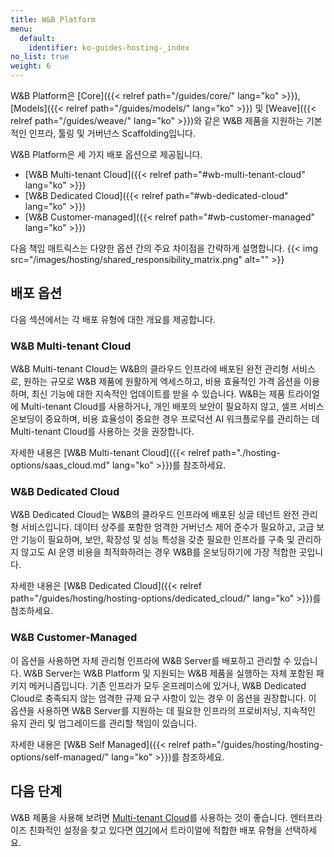 ```yaml
---
title: W&B Platform
menu:
  default:
    identifier: ko-guides-hosting-_index
no_list: true
weight: 6
---
```


W&B Platform은 [Core]({{< relref path="/guides/core/" lang="ko" >}}), [Models]({{< relref path="/guides/models/" lang="ko" >}}) 및 [Weave]({{< relref path="/guides/weave/" lang="ko" >}})와 같은 W&B 제품을 지원하는 기본적인 인프라, 툴링 및 거버넌스 Scaffolding입니다.

W&B Platform은 세 가지 배포 옵션으로 제공됩니다.

* [W&B Multi-tenant Cloud]({{< relref path="#wb-multi-tenant-cloud" lang="ko" >}})
* [W&B Dedicated Cloud]({{< relref path="#wb-dedicated-cloud" lang="ko" >}})
* [W&B Customer-managed]({{< relref path="#wb-customer-managed" lang="ko" >}})

다음 책임 매트릭스는 다양한 옵션 간의 주요 차이점을 간략하게 설명합니다.
{{< img src="/images/hosting/shared_responsibility_matrix.png" alt="" >}}

## 배포 옵션
다음 섹션에서는 각 배포 유형에 대한 개요를 제공합니다.

### W&B Multi-tenant Cloud
W&B Multi-tenant Cloud는 W&B의 클라우드 인프라에 배포된 완전 관리형 서비스로, 원하는 규모로 W&B 제품에 원활하게 엑세스하고, 비용 효율적인 가격 옵션을 이용하며, 최신 기능에 대한 지속적인 업데이트를 받을 수 있습니다. W&B는 제품 트라이얼에 Multi-tenant Cloud를 사용하거나, 개인 배포의 보안이 필요하지 않고, 셀프 서비스 온보딩이 중요하며, 비용 효율성이 중요한 경우 프로덕션 AI 워크플로우를 관리하는 데 Multi-tenant Cloud를 사용하는 것을 권장합니다.

자세한 내용은 [W&B Multi-tenant Cloud]({{< relref path="./hosting-options/saas_cloud.md" lang="ko" >}})를 참조하세요.

### W&B Dedicated Cloud
W&B Dedicated Cloud는 W&B의 클라우드 인프라에 배포된 싱글 테넌트 완전 관리형 서비스입니다. 데이터 상주를 포함한 엄격한 거버넌스 제어 준수가 필요하고, 고급 보안 기능이 필요하며, 보안, 확장성 및 성능 특성을 갖춘 필요한 인프라를 구축 및 관리하지 않고도 AI 운영 비용을 최적화하려는 경우 W&B를 온보딩하기에 가장 적합한 곳입니다.

자세한 내용은 [W&B Dedicated Cloud]({{< relref path="/guides/hosting/hosting-options/dedicated_cloud/" lang="ko" >}})를 참조하세요.

### W&B Customer-Managed
이 옵션을 사용하면 자체 관리형 인프라에 W&B Server를 배포하고 관리할 수 있습니다. W&B Server는 W&B Platform 및 지원되는 W&B 제품을 실행하는 자체 포함된 패키지 메커니즘입니다. 기존 인프라가 모두 온프레미스에 있거나, W&B Dedicated Cloud로 충족되지 않는 엄격한 규제 요구 사항이 있는 경우 이 옵션을 권장합니다. 이 옵션을 사용하면 W&B Server를 지원하는 데 필요한 인프라의 프로비저닝, 지속적인 유지 관리 및 업그레이드를 관리할 책임이 있습니다.

자세한 내용은 [W&B Self Managed]({{< relref path="/guides/hosting/hosting-options/self-managed/" lang="ko" >}})를 참조하세요.

## 다음 단계

W&B 제품을 사용해 보려면 [Multi-tenant Cloud](https://wandb.ai/home)를 사용하는 것이 좋습니다. 엔터프라이즈 친화적인 설정을 찾고 있다면 [여기](https://wandb.ai/site/enterprise-trial)에서 트라이얼에 적합한 배포 유형을 선택하세요.
